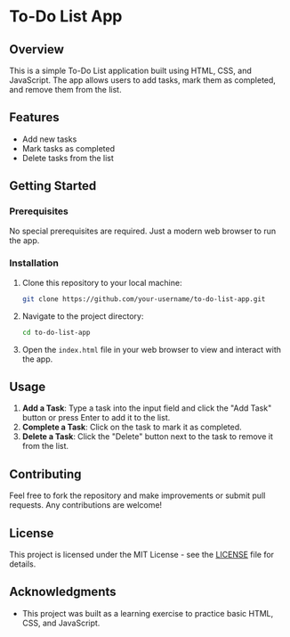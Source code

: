 # To-Do List App

## Overview

This is a simple To-Do List application built using HTML, CSS, and JavaScript. The app allows users to add tasks, mark them as completed, and remove them from the list.

## Features

- Add new tasks
- Mark tasks as completed
- Delete tasks from the list

## Getting Started

### Prerequisites

No special prerequisites are required. Just a modern web browser to run the app.

### Installation

1. Clone this repository to your local machine:

    ```bash
    git clone https://github.com/your-username/to-do-list-app.git
    ```

2. Navigate to the project directory:

    ```bash
    cd to-do-list-app
    ```

3. Open the `index.html` file in your web browser to view and interact with the app.

## Usage

1. **Add a Task**: Type a task into the input field and click the "Add Task" button or press Enter to add it to the list.
2. **Complete a Task**: Click on the task to mark it as completed.
3. **Delete a Task**: Click the "Delete" button next to the task to remove it from the list.

## Contributing

Feel free to fork the repository and make improvements or submit pull requests. Any contributions are welcome!

## License

This project is licensed under the MIT License - see the [LICENSE](LICENSE) file for details.

## Acknowledgments

- This project was built as a learning exercise to practice basic HTML, CSS, and JavaScript.
